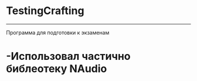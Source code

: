 # TestingCrafting
----
Программа для подготовки к экзаменам
# -Использовал частично библеотеку NAudio
